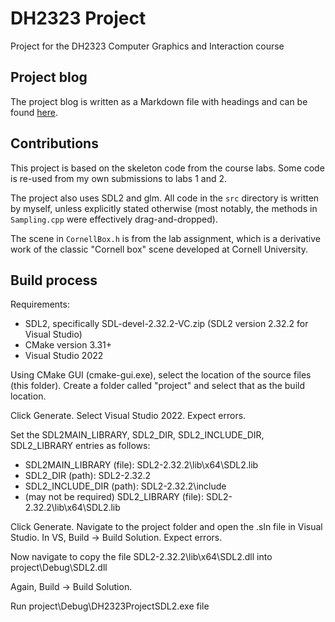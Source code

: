# DH2323 Project
Project for the DH2323 Computer Graphics and Interaction course

## Project blog

The project blog is written as a Markdown file with headings and can be found [here](blog/project_blog.md).

## Contributions

This project is based on the skeleton code from the course labs. Some code is re-used from my own submissions to labs 1 and 2.

The project also uses SDL2 and glm. All code in the `src` directory is written by myself, unless explicitly stated otherwise (most notably, the methods in `Sampling.cpp` were effectively drag-and-dropped). 

The scene in `CornellBox.h` is from the lab assignment, which is a derivative work of the classic "Cornell box" scene developed at Cornell University.

## Build process

Requirements:
- SDL2, specifically SDL-devel-2.32.2-VC.zip (SDL2 version 2.32.2 for Visual Studio)
- CMake version 3.31+
- Visual Studio 2022

Using CMake GUI (cmake-gui.exe), select the location of the source files (this folder).
Create a folder called "project" and select that as the build location.

Click Generate. Select Visual Studio 2022. Expect errors.

Set the SDL2MAIN_LIBRARY, SDL2_DIR, SDL2_INCLUDE_DIR, SDL2_LIBRARY entries as follows:

- SDL2MAIN_LIBRARY (file): SDL2-2.32.2\lib\x64\SDL2.lib
- SDL2_DIR (path): SDL2-2.32.2
- SDL2_INCLUDE_DIR (path): SDL2-2.32.2\include
- (may not be required) SDL2_LIBRARY (file): SDL2-2.32.2\lib\x64\SDL2.lib

Click Generate. Navigate to the project folder and open the .sln file in Visual Studio.
In VS, Build -> Build Solution. Expect errors.

Now navigate to copy the file SDL2-2.32.2\lib\x64\SDL2.dll into project\Debug\SDL2.dll

Again, Build -> Build Solution.

Run project\Debug\DH2323ProjectSDL2.exe file
